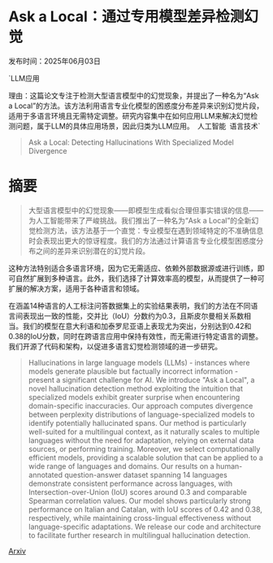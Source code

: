 # Ask a Local：通过专用模型差异检测幻觉

发布时间：2025年06月03日

`LLM应用

理由：这篇论文专注于检测大型语言模型中的幻觉现象，并提出了一种名为“Ask a Local”的方法。该方法利用语言专业化模型的困惑度分布差异来识别幻觉片段，适用于多语言环境且无需特定调整。研究内容集中在如何应用LLM来解决幻觉检测问题，属于LLM的具体应用场景，因此归类为LLM应用。` `人工智能` `语言技术`

> Ask a Local: Detecting Hallucinations With Specialized Model Divergence

# 摘要

> 大型语言模型中的幻觉现象——即模型生成看似合理但事实错误的信息——为人工智能带来了严峻挑战。我们推出了一种名为“Ask a Local”的全新幻觉检测方法，该方法基于一个直觉：专业模型在遇到领域特定的不准确信息时会表现出更大的惊讶程度。我们的方法通过计算语言专业化模型困惑度分布之间的差异来识别潜在的幻觉片段。

这种方法特别适合多语言环境，因为它无需适应、依赖外部数据源或进行训练，即可自然扩展到多种语言。此外，我们选择了计算效率高的模型，从而提供了一种可扩展的解决方案，适用于各种语言和领域。

在涵盖14种语言的人工标注问答数据集上的实验结果表明，我们的方法在不同语言间表现出一致的性能，交并比（IoU）分数约为0.3，且斯皮尔曼相关系数相当。我们的模型在意大利语和加泰罗尼亚语上表现尤为突出，分别达到0.42和0.38的IoU分数，同时在跨语言应用中保持有效性，而无需进行特定语言的调整。我们开源了代码和架构，以促进多语言幻觉检测领域的进一步研究。

> Hallucinations in large language models (LLMs) - instances where models generate plausible but factually incorrect information - present a significant challenge for AI.
  We introduce "Ask a Local", a novel hallucination detection method exploiting the intuition that specialized models exhibit greater surprise when encountering domain-specific inaccuracies. Our approach computes divergence between perplexity distributions of language-specialized models to identify potentially hallucinated spans. Our method is particularly well-suited for a multilingual context, as it naturally scales to multiple languages without the need for adaptation, relying on external data sources, or performing training. Moreover, we select computationally efficient models, providing a scalable solution that can be applied to a wide range of languages and domains.
  Our results on a human-annotated question-answer dataset spanning 14 languages demonstrate consistent performance across languages, with Intersection-over-Union (IoU) scores around 0.3 and comparable Spearman correlation values. Our model shows particularly strong performance on Italian and Catalan, with IoU scores of 0.42 and 0.38, respectively, while maintaining cross-lingual effectiveness without language-specific adaptations. We release our code and architecture to facilitate further research in multilingual hallucination detection.

[Arxiv](https://arxiv.org/abs/2506.03357)